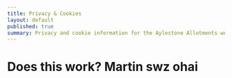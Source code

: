 ```yaml
---
title: Privacy & Cookies
layout: default
published: true
summary: Privacy and cookie information for the Aylestone Allotments website
---
```


# Does this work? Martin swz ohai
